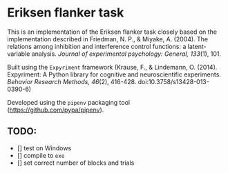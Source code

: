 # Eriksen flanker task

This is an implementation of the Eriksen flanker task closely based on the
implementation described in Friedman, N. P., & Miyake, A. (2004).
The relations among inhibition and interference control functions: a
latent-variable analysis. *Journal of experimental psychology: General,
133*(1), 101.

Built using the `Expyriment` framework (Krause, F., & Lindemann, O. (2014).
Expyriment: A Python library for cognitive and neuroscientific experiments.
*Behavior Research Methods, 46*(2), 416-428. doi:10.3758/s13428-013-0390-6)

Developed using the `pipenv` packaging tool (https://github.com/pypa/pipenv).

## TODO:

- [] test on Windows
- [] compile to `exe`
- [] set correct number of blocks and trials
